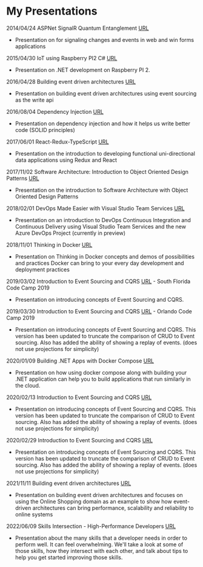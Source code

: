 # My Presentations

2014/04/24 ASPNet SignalR Quantum Entanglement  [URL](https://github.com/cberthold/presentations/tree/master/2014-04-24-ASPNet-SignalR-Quantum-Entanglement)
  * Presentation on for signaling changes and events in web and win forms applications
  
2015/04/30 IoT using Raspberry PI2 C# [URL](https://github.com/cberthold/presentations/tree/master/2015-04-30-IoT-Using-Raspberry-PI-2-CSharp)
  * Presentation on .NET development on Raspberry PI 2.
  
2016/04/28 Building event driven architectures [URL](https://github.com/cberthold/presentations/tree/master/2016-04-28-Building-event-driven-architectures)
  * Presentation on building event driven architectures using event sourcing as the write api
  
2016/08/04 Dependency Injection [URL](https://github.com/cberthold/presentations/tree/master/2016-08-04-Dependency-Injection)
  * Presentation on dependency injection and how it helps us write better code (SOLID principles)
  
2017/06/01 React-Redux-TypeScript [URL](https://github.com/cberthold/presentations/tree/master/2017-06-01-React-Redux-TypeScript)
  * Presentation on the introduction to developing functional uni-directional data applications using Redux and React
  
2017/11/02 Software Architecture: Introduction to Object Oriented Design Patterns [URL](https://github.com/cberthold/presentations/tree/master/2017-11-02-Object-Design-Patterns)
  * Presentation on the introduction to Software Architecture with Object Oriented Design Patterns
  
2018/02/01 DevOps Made Easier with Visual Studio Team Services [URL](https://github.com/cberthold/presentations/tree/master/2018-02-01-DevOps-Made-Easier)
  * Presentation on an introduction to DevOps Continuous Integration and Continuous Delivery using Visual Studio Team Services and the new Azure DevOps Project (currently in preview)
  
2018/11/01 Thinking in Docker [URL](https://github.com/cberthold/presentations/tree/master/2018-11-01_Thinking_in_Docker)
  * Presentation on Thinking in Docker concepts and demos of possibilities and practices Docker can bring to your every day development and deployment practices
  
2019/03/02 Introduction to Event Sourcing and CQRS [URL](https://github.com/cberthold/presentations/tree/master/2019-03-02_Introduction_to_Event_Sourcing_and_CQRS) - South Florida Code Camp 2019
  * Presentation on introducing concepts of Event Sourcing and CQRS.
  
2019/03/30 Introduction to Event Sourcing and CQRS [URL](https://github.com/cberthold/presentations/tree/master/2019-03-30_Introduction_to_Event_Sourcing_and_CQRS) - Orlando Code Camp 2019
  * Presentation on introducing concepts of Event Sourcing and CQRS.  This version has been updated to truncate the comparison of CRUD to Event sourcing.  Also has added the ability of showing a replay of events.  (does not use projections for simplicity)

2020/01/09 Building .NET Apps with Docker Compose [URL](https://github.com/cberthold/presentations/tree/master/2020-01-09_Building_dotnet_apps_with_docker_compose)
  * Presentation on how using docker compose along with building your .NET application can help you to build applications that run similarly in the cloud.  
  
2020/02/13 Introduction to Event Sourcing and CQRS [URL](https://github.com/cberthold/presentations/tree/master/2020-02-13_Introduction_to_Event_Sourcing_and_CQRS)
  * Presentation on introducing concepts of Event Sourcing and CQRS.  This version has been updated to truncate the comparison of CRUD to Event sourcing.  Also has added the ability of showing a replay of events.  (does not use projections for simplicity) 

2020/02/29 Introduction to Event Sourcing and CQRS [URL](https://github.com/cberthold/presentations/tree/master/2020-02-29_Introduction_to_Event_Sourcing_and_CQRS)
  * Presentation on introducing concepts of Event Sourcing and CQRS.  This version has been updated to truncate the comparison of CRUD to Event sourcing.  Also has added the ability of showing a replay of events.  (does not use projections for simplicity) 

2021/11/11 Building event driven architectures [URL](https://github.com/cberthold/presentations/tree/master/2021-11-11-Building-event-driven-architectures)
  * Presentation on building event driven architectures and focuses on using the Online Shopping domain as an example to show how event-driven architectures can bring performance, scalability and reliability to online systems
  
2022/06/09 Skills Intersection - High-Performance Developers [URL](https://github.com/cberthold/presentations/tree/master/2022-06-09-Skills-Intersection-High-Performance-Dev)
  * Presentation about the many skills that a developer needs in order to perform well. It can feel overwhelming. We'll take a look at some of those skills, how they intersect with each other, and talk about tips to help you get started improving those skills.